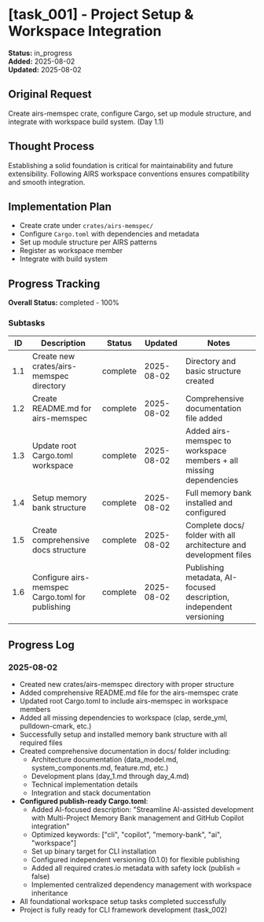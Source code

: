 # [task_001] - Project Setup & Workspace Integration

**Status:** in_progress  
**Added:** 2025-08-02  
**Updated:** 2025-08-02

## Original Request
Create airs-memspec crate, configure Cargo, set up module structure, and integrate with workspace build system. (Day 1.1)

## Thought Process
Establishing a solid foundation is critical for maintainability and future extensibility. Following AIRS workspace conventions ensures compatibility and smooth integration.

## Implementation Plan
- Create crate under `crates/airs-memspec/`
- Configure `Cargo.toml` with dependencies and metadata
- Set up module structure per AIRS patterns
- Register as workspace member
- Integrate with build system

## Progress Tracking

**Overall Status:** completed - 100%

### Subtasks
| ID | Description | Status | Updated | Notes |
|----|-------------|--------|---------|-------|
| 1.1 | Create new crates/airs-memspec directory | complete | 2025-08-02 | Directory and basic structure created |
| 1.2 | Create README.md for airs-memspec | complete | 2025-08-02 | Comprehensive documentation file added |
| 1.3 | Update root Cargo.toml workspace | complete | 2025-08-02 | Added airs-memspec to workspace members + all missing dependencies |
| 1.4 | Setup memory bank structure | complete | 2025-08-02 | Full memory bank installed and configured |
| 1.5 | Create comprehensive docs structure | complete | 2025-08-02 | Complete docs/ folder with all architecture and development files |
| 1.6 | Configure airs-memspec Cargo.toml for publishing | complete | 2025-08-02 | Publishing metadata, AI-focused description, independent versioning |

## Progress Log
### 2025-08-02
- Created new crates/airs-memspec directory with proper structure
- Added comprehensive README.md file for the airs-memspec crate
- Updated root Cargo.toml to include airs-memspec in workspace members
- Added all missing dependencies to workspace (clap, serde_yml, pulldown-cmark, etc.)
- Successfully setup and installed memory bank structure with all required files
- Created comprehensive documentation in docs/ folder including:
  - Architecture documentation (data_model.md, system_components.md, feature.md, etc.)
  - Development plans (day_1.md through day_4.md)
  - Technical implementation details
  - Integration and stack documentation
- **Configured publish-ready Cargo.toml**:
  - Added AI-focused description: "Streamline AI-assisted development with Multi-Project Memory Bank management and GitHub Copilot integration"
  - Optimized keywords: ["cli", "copilot", "memory-bank", "ai", "workspace"]
  - Set up binary target for CLI installation
  - Configured independent versioning (0.1.0) for flexible publishing
  - Added all required crates.io metadata with safety lock (publish = false)
  - Implemented centralized dependency management with workspace inheritance
- All foundational workspace setup tasks completed successfully
- Project is fully ready for CLI framework development (task_002)
